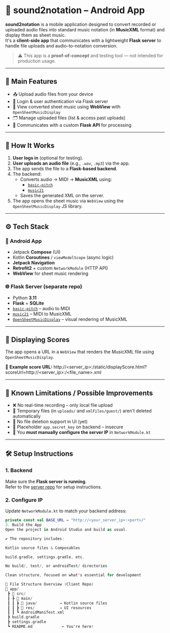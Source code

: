 # 🎵 sound2notation – Android App

**sound2notation** is a mobile application designed to convert recorded or uploaded audio files into standard music notation (in **MusicXML** format) and display them as sheet music.  
It's a **client-side app** that communicates with a lightweight **Flask server** to handle file uploads and audio-to-notation conversion.

> ⚠️ This app is a **proof-of-concept** and testing tool — not intended for production usage.

---

## 📱 Main Features

- 📤 Upload audio files from your device
- 🔐 Login & user authentication via Flask server
- 🎼 View converted sheet music using **WebView** with `OpenSheetMusicDisplay`
- 🗂️ Manage uploaded files (list & access past uploads)
- 📡 Communicates with a custom **Flask API** for processing

---

## 🧠 How It Works

1. **User logs in** (optional for testing).
2. **User uploads an audio file** (e.g., `.wav`, `.mp3`) via the app.
3. The app sends the file to a **Flask-based backend**.
4. The backend:
   - Converts audio → MIDI → **MusicXML** using:
     - [`basic-pitch`](https://github.com/spotify/basic-pitch)
     - [`music21`](https://web.mit.edu/music21/)
   - Saves the generated XML on the server.
5. The app opens the sheet music via `WebView` using the `OpenSheetMusicDisplay` JS library.

---

## ⚙️ Tech Stack

### 📲 Android App
- Jetpack **Compose** (UI)
- Kotlin **Coroutines** / `viewModelScope` (async logic)
- **Jetpack Navigation**
- **Retrofit2** + custom `NetworkModule` (HTTP API)
- **WebView** for sheet music rendering

### 🌐 Flask Server (separate repo)
- Python **3.11**
- **Flask** + **SQLite**
- [`basic-pitch`](https://github.com/spotify/basic-pitch) – audio to MIDI
- [`music21`](https://web.mit.edu/music21/) – MIDI to MusicXML
- [`OpenSheetMusicDisplay`](https://opensheetmusicdisplay.org/) – visual rendering of MusicXML

---

## 📄 Displaying Scores

The app opens a URL in a `WebView` that renders the MusicXML file using `OpenSheetMusicDisplay`.

📎 **Example score URL:**
http://<server_ip>:<port>/static/displayScore.html?scoreUrl=http://<server_ip>:<port>/<file_name>.xml

---

## 🚧 Known Limitations / Possible Improvements

- ❌ No real-time recording – only local file upload
- 🧹 Temporary files (in `uploads/` and `xmlFiles/guest/`) aren't deleted automatically
- 🧾 No file deletion support in UI (yet)
- 🔑 Placeholder `app.secret_key` on backend – insecure
- 📶 You **must manually configure the server IP** in `NetworkModule.kt`

---

## 🛠️ Setup Instructions

### 1. Backend
Make sure the **Flask server is running**.  
Refer to the [server repo](https://github.com/your-server-repo) for setup instructions.

### 2. Configure IP
Update `NetworkModule.kt` to match your backend address:

```kotlin
private const val BASE_URL = "http://<your_server_ip>:<port>/"
3. Build the App
Open the project in Android Studio and build as usual.

✔️ The repository includes:

Kotlin source files & Composables

build.gradle, settings.gradle, etc.

No build/, test/, or androidTest/ directories

Clean structure, focused on what's essential for development

📁 File Structure Overview (Client Repo)
📁 app/
 ┣ 📁 src/
 ┃ ┣ 📁 main/
 ┃ ┃ ┣ 📁 java/          → Kotlin source files
 ┃ ┃ ┣ 📁 res/           → UI resources
 ┃ ┃ ┗ AndroidManifest.xml
 ┣ build.gradle
 ┣ settings.gradle
 ┗ README.md             ← You're here!

